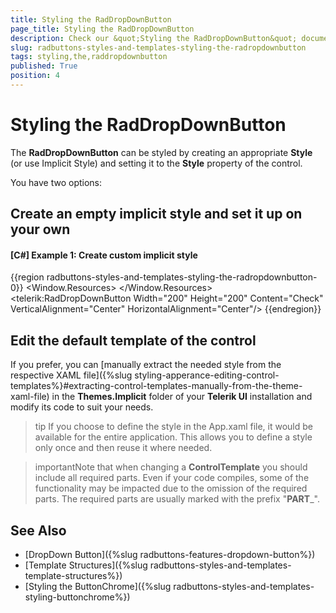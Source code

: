 ```yaml
---
title: Styling the RadDropDownButton
page_title: Styling the RadDropDownButton
description: Check our &quot;Styling the RadDropDownButton&quot; documentation article for the RadButtons WPF control.
slug: radbuttons-styles-and-templates-styling-the-radropdownbutton
tags: styling,the,raddropdownbutton
published: True
position: 4
---
```


# Styling the RadDropDownButton

The __RadDropDownButton__ can be styled by creating an appropriate __Style__ (or use Implicit Style) and setting it to the __Style__ property of the control. 

You have two options:

## Create an empty implicit style and set it up on your own 

#### __[C#] Example 1: Create custom implicit style__
{{region radbuttons-styles-and-templates-styling-the-radropdownbutton-0}}
	<Window.Resources>
		<Style TargetType="telerik:RadDropDownButton">
			<Setter Property="Opacity" Value="0.5"/>
			<Setter Property="BorderBrush" Value="Red"/>
			<Setter Property="BorderThickness" Value="2"/>
		</Style>
	</Window.Resources>
	<Grid>
		<telerik:RadDropDownButton Width="200" Height="200" Content="Check"  VerticalAlignment="Center" HorizontalAlignment="Center"/>
	</Grid>
{{endregion}}

## Edit the default template of the control

If you prefer, you can [manually extract the needed style from the respective XAML file]({%slug styling-apperance-editing-control-templates%}#extracting-control-templates-manually-from-the-theme-xaml-file) in the **Themes.Implicit** folder of your **Telerik UI** installation and modify its code to suit your needs.

>tip If you choose to define the style in the App.xaml file, it would be available for the entire application. This allows you to define a style only once and then reuse it where needed.

>importantNote that when changing a __ControlTemplate__ you should include all required parts. Even if your code compiles, some of the functionality may be impacted due to the omission of the required parts. The required parts are usually marked with the prefix "__PART___".

## See Also
 * [DropDown Button]({%slug radbuttons-features-dropdown-button%})
 * [Template Structures]({%slug radbuttons-styles-and-templates-template-structures%})
 * [Styling the ButtonChrome]({%slug radbuttons-styles-and-templates-styling-buttonchrome%})